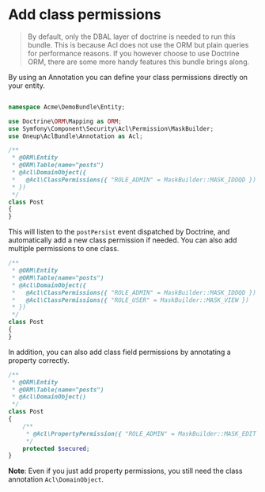 # Add class permissions

> By default, only the DBAL layer of doctrine is needed to run this bundle. This is because Acl does not use the ORM but plain
queries for performance reasons. If you however choose to use Doctrine ORM, there are some more handy features this bundle
brings along.

By using an Annotation you can define your class permissions directly on your entity.

```php

namespace Acme\DemoBundle\Entity;

use Doctrine\ORM\Mapping as ORM;
use Symfony\Component\Security\Acl\Permission\MaskBuilder;
use Oneup\AclBundle\Annotation as Acl;

/**
 * @ORM\Entity
 * @ORM\Table(name="posts")
 * @Acl\DomainObject({
 *   @Acl\ClassPermissions({ "ROLE_ADMIN" = MaskBuilder::MASK_IDDQD })
 * })
 */
class Post
{
}

```

This will listen to the `postPersist` event dispatched by Doctrine, and automatically add a new class permission if needed.
You can also add multiple permissions to one class.

```php
/**
 * @ORM\Entity
 * @ORM\Table(name="posts")
 * @Acl\DomainObject({
 *   @Acl\ClassPermissions({ "ROLE_ADMIN" = MaskBuilder::MASK_IDDQD })
 *   @Acl\ClassPermissions({ "ROLE_USER" = MaskBuilder::MASK_VIEW })
 * })
 */
class Post
{
}

```

In addition, you can also add class field permissions by annotating a property correctly.

```php
/**
 * @ORM\Entity
 * @ORM\Table(name="posts")
 * @Acl\DomainObject()
 */
class Post
{
    /**
     * @Acl\PropertyPermission({ "ROLE_ADMIN" = MaskBuilder::MASK_EDIT })
     */
    protected $secured;
}

```

**Note**: Even if you just add property permissions, you still need the class annotation `Acl\DomainObject`.